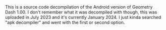 This is a source code decompilation of the Android version of Geometry Dash 1.00. I don't remember what it was decompiled with though, this was uploaded in July 2023 and it's currently January 2024. I just kinda searched "apk decompiler" and went with the first or second option.
